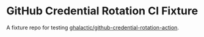 # GitHub Credential Rotation CI Fixture

A fixture repo for testing [ghalactic/github-credential-rotation-action].

[ghalactic/github-credential-rotation-action]: https://github.com/ghalactic/github-credential-rotation-action
